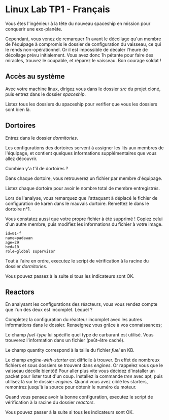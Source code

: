 # Linux Lab TP1 - Français

Vous êtes l'ingénieur à la tête du nouveau spaceship en mission pour conquerir une exo-planète.

Cependant, vous venez de remarquer 1h avant le décollage qu'un membre de l'équipage à compromis le dossier de configuration du vaisseau, ce qui le rends non-opérationnel. Or il est impossible de décaler l'heure de décollage prévu initialement. Vous avez donc 1h pétante pour faire des miracles, trouvez le coupable, et réparez le vaisseau. Bon courage soldat !

## Accès au système

Avec votre machine linux, dirigez vous dans le dossier *src* du projet cloné, puis entrez dans le dossier *spaceship*.

Listez tous les dossiers du spaceship pour verifier que vous les dossiers sont bien là.

## Dortoires

Entrez dans le dossier *dormitories*.

Les configurations des dortoires servent à assigner les lits aux membres de l'équipage, et contient quelques informations supplémentaires que vous allez découvrir.

Combien y'a t'il de dortoires ?

Dans chaque dortoire, vous retrouverez un fichier par membre d'équipage.

Listez chaque dortoire pour avoir le nombre total de membre entregistrés.

Lors de l'analyse, vous remarquez que l'attaquant à déplacé le fichier de configuration de karen dans le mauvais dortoire. Remettez le dans le dortoire n°1.

Vous constatez aussi que votre propre fichier à été supprimé !
Copiez celui d'un autre membre, puis modifiez les informations du fichier à votre image.
```
id=01-f
name=padawan
age=29
bed=10
role=global supervisor
```
Tout à l'aire en ordre, executez le script de vérification à la racine du dossier *dormitories*.

Vous pouvez passez à la suite si tous les indicateurs sont OK.

## Reactors

En analysant les configurations des réacteurs, vous vous rendez compte que l'un des deux est incomplet. Lequel ?

Completez la configuration du réacteur incomplet avec les autres informations dans le dossier. Renseignez vous grâce à vos connaissances;


Le champ *fuel-type* lui spécifie quel type de carburant est utilisé. Vous trouverez l'information dans un fichier (peût-être caché).

Le champ quantity correspond à la taille du fichier *fuel* en KB.

Le champ *engine-with-starter* est difficile à trouver. En effet de nombreux fichiers et sous dossiers se trouvent dans *engines*. Or rappelez vous que le vaisseau décolle bientôt! Pour aller plus vite vous décidez d'installer un packet pour lister tout d'un coup. Installez la commande *tree* avec apt, puis utilisez là sur le dossier *engines*. Quand vous avez ciblé les starters, remontrez jusqu'à la source pour obtenir le numéro du moteur.

Quand vous pensez avoir la bonne configuration, executez le script de vérification à la racine du dossier *reactors*.

Vous pouvez passer à la suite si tous les indicateurs sont OK.
